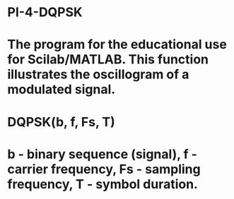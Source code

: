 # PI-4-DQPSK
# The program for the educational use for Scilab/MATLAB. This function illustrates the oscillogram of a modulated signal.
# DQPSK(b, f, Fs, T)
# b - binary sequence (signal), f - carrier frequency, Fs - sampling frequency, T - symbol duration.
